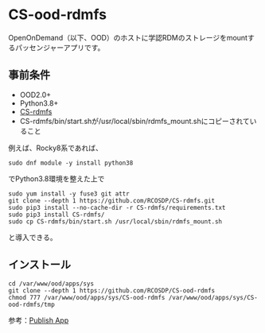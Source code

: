 # CS-ood-rdmfs

OpenOnDemand（以下、OOD）のホストに学認RDMのストレージをmountするパッセンジャーアプリです。

## 事前条件

- OOD2.0+
- Python3.8+
- [CS-rdmfs](https://github.com/RCOSDP/CS-rdmfs)
- CS-rdmfs/bin/start.shが/usr/local/sbin/rdmfs_mount.shにコピーされていること

例えば、Rocky8系であれば、

```
sudo dnf module -y install python38
```

でPython3.8環境を整えた上で

```
sudo yum install -y fuse3 git attr
git clone --depth 1 https://github.com/RCOSDP/CS-rdmfs.git
sudo pip3 install --no-cache-dir -r CS-rdmfs/requirements.txt
sudo pip3 install CS-rdmfs/
sudo cp CS-rdmfs/bin/start.sh /usr/local/sbin/rdmfs_mount.sh
```

と導入できる。

## インストール

```
cd /var/www/ood/apps/sys
git clone --depth 1 https://github.com/RCOSDP/CS-ood-rdmfs
chmod 777 /var/www/ood/apps/sys/CS-ood-rdmfs /var/www/ood/apps/sys/CS-ood-rdmfs/tmp
```

参考：[Publish App](https://osc.github.io/ood-documentation/latest/app-development/tutorials-passenger-apps/ps-to-quota.html#publish-app)

